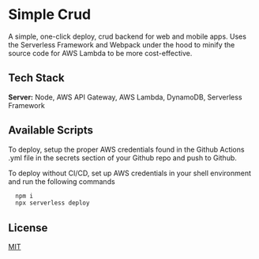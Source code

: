 # Simple Crud

A simple, one-click deploy, crud backend for web and mobile apps. Uses the Serverless Framework and Webpack under the hood to minify the source code for AWS Lambda to be more cost-effective.

## Tech Stack

**Server:** Node, AWS API Gateway, AWS Lambda, DynamoDB, Serverless Framework

## Available Scripts

To deploy, setup the proper AWS credentials found in the Github Actions .yml file in the secrets section of your Github repo and push to Github.

To deploy without CI/CD, set up AWS credentials in your shell environment and run the following commands

```bash
  npm i
  npx serverless deploy
```

## License

[MIT](https://choosealicense.com/licenses/mit/)
